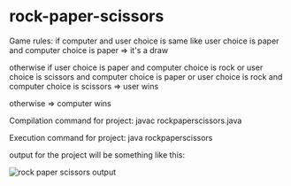 # rock-paper-scissors
 Game  rules:
if computer and user choice is same like user choice is paper and computer choice is paper 
=> it's a draw

otherwise if user choice is paper and computer choice is rock or
user choice is scissors and computer choice is paper or 
user choice is rock and computer choice is scissors 
=> user wins 

otherwise
=> computer wins

Compilation command for project: javac rockpaperscissors.java

Execution command for project: java rockpaperscissors

output for the project will be something like this:






![rock paper scissors output](https://github.com/Pesaru-Sreenidhi-Reddy/rock-paper-scissors/assets/82439346/c29200e5-acc0-4941-857a-cc4532c60a74)




